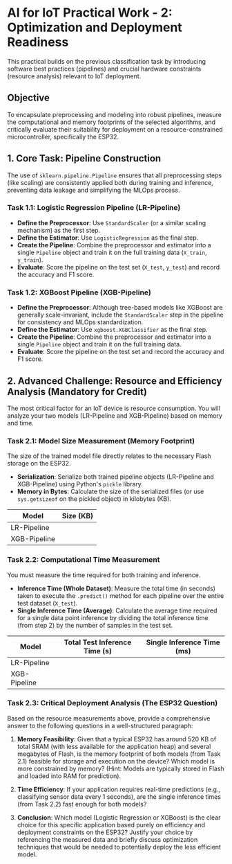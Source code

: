 # AI for IoT Practical Work - 2: Optimization and Deployment Readiness

This practical builds on the previous classification task by introducing software best practices (pipelines) and crucial hardware constraints (resource analysis) relevant to IoT deployment.

## Objective
To encapsulate preprocessing and modeling into robust pipelines, measure the computational and memory footprints of the selected algorithms, and critically evaluate their suitability for deployment on a resource-constrained microcontroller, specifically the ESP32.

## 1. Core Task: Pipeline Construction

The use of `sklearn.pipeline.Pipeline` ensures that all preprocessing steps (like scaling) are consistently applied both during training and inference, preventing data leakage and simplifying the MLOps process.

### Task 1.1: Logistic Regression Pipeline (LR-Pipeline)

- **Define the Preprocessor**: Use `StandardScaler` (or a similar scaling mechanism) as the first step.
- **Define the Estimator**: Use `LogisticRegression` as the final step.
- **Create the Pipeline**: Combine the preprocessor and estimator into a single `Pipeline` object and train it on the full training data (`X_train`, `y_train`).
- **Evaluate**: Score the pipeline on the test set (`X_test`, `y_test`) and record the accuracy and F1 score.

### Task 1.2: XGBoost Pipeline (XGB-Pipeline)

- **Define the Preprocessor**: Although tree-based models like XGBoost are generally scale-invariant, include the `StandardScaler` step in the pipeline for consistency and MLOps standardization.
- **Define the Estimator**: Use `xgboost.XGBClassifier` as the final step.
- **Create the Pipeline**: Combine the preprocessor and estimator into a single `Pipeline` object and train it on the full training data.
- **Evaluate**: Score the pipeline on the test set and record the accuracy and F1 score.

## 2. Advanced Challenge: Resource and Efficiency Analysis (Mandatory for Credit)

The most critical factor for an IoT device is resource consumption. You will analyze your two models (LR-Pipeline and XGB-Pipeline) based on memory and time.

### Task 2.1: Model Size Measurement (Memory Footprint)

The size of the trained model file directly relates to the necessary Flash storage on the ESP32.

- **Serialization**: Serialize both trained pipeline objects (LR-Pipeline and XGB-Pipeline) using Python's `pickle` library.
- **Memory in Bytes**: Calculate the size of the serialized files (or use `sys.getsizeof` on the pickled object) in kilobytes (KB).

| Model | Size (KB) |
|-------|-----------|
| LR-Pipeline | |
| XGB-Pipeline | |

### Task 2.2: Computational Time Measurement

You must measure the time required for both training and inference.

- **Inference Time (Whole Dataset)**: Measure the total time (in seconds) taken to execute the `.predict()` method for each pipeline over the entire test dataset (`X_test`).
- **Single Inference Time (Average)**: Calculate the average time required for a single data point inference by dividing the total inference time (from step 2) by the number of samples in the test set.

| Model | Total Test Inference Time (s) | Single Inference Time (ms) |
|-------|-------------------------------|----------------------------|
| LR-Pipeline | | |
| XGB-Pipeline | | |

### Task 2.3: Critical Deployment Analysis (The ESP32 Question)

Based on the resource measurements above, provide a comprehensive answer to the following questions in a well-structured paragraph:

1. **Memory Feasibility**: Given that a typical ESP32 has around 520 KB of total SRAM (with less available for the application heap) and several megabytes of Flash, is the memory footprint of both models (from Task 2.1) feasible for storage and execution on the device? Which model is more constrained by memory? (Hint: Models are typically stored in Flash and loaded into RAM for prediction).

2. **Time Efficiency**: If your application requires real-time predictions (e.g., classifying sensor data every 1 seconds), are the single inference times (from Task 2.2) fast enough for both models?

3. **Conclusion**: Which model (Logistic Regression or XGBoost) is the clear choice for this specific application based purely on efficiency and deployment constraints on the ESP32? Justify your choice by referencing the measured data and briefly discuss optimization techniques that would be needed to potentially deploy the less efficient model.